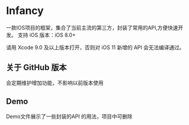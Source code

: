 # Infancy

一款IOS项目的框架，集合了当前主流的第三方，封装了常用的API,方便快速开发。
支持 iOS 版本：iOS 8.0+

请用 Xcode 9.0 及以上版本打开，否则对 iOS 11 新增的 API 会无法编译通过。

## 关于 GitHub 版本
会定期维护增加功能，不影响以前版本使用

## Demo
Demo文件展示了一些封装的API 的用法，项目中可删除

